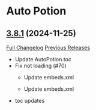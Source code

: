 # Auto Potion

## [3.8.1](https://github.com/ollidiemaus/AutoPotion/tree/3.8.1) (2024-11-25)
[Full Changelog](https://github.com/ollidiemaus/AutoPotion/compare/3.8.0...3.8.1) [Previous Releases](https://github.com/ollidiemaus/AutoPotion/releases)

- Update AutoPotion.toc  
- Fix not loading (#70)  
    * Update embeds.xml  
    * Update embeds.xml  
- toc updates  
